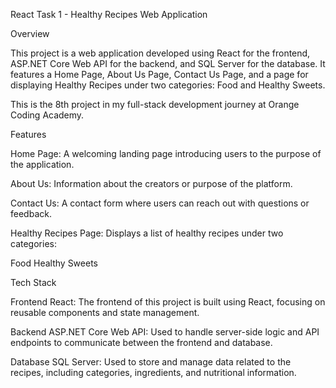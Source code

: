 React Task 1 - Healthy Recipes Web Application

Overview

This project is a web application developed using React for the frontend, ASP.NET Core Web API for the backend, and SQL Server for the database. It features a Home Page, About Us Page, Contact Us Page, and a page for displaying Healthy Recipes under two categories: Food and Healthy Sweets.

This is the 8th project in my full-stack development journey at Orange Coding Academy.

Features

Home Page: A welcoming landing page introducing users to the purpose of the application.

About Us: Information about the creators or purpose of the platform.

Contact Us: A contact form where users can reach out with questions or feedback.

Healthy Recipes Page: Displays a list of healthy recipes under two categories:

Food
Healthy Sweets


Tech Stack

Frontend
React: The frontend of this project is built using React, focusing on reusable components and state management.

Backend
ASP.NET Core Web API: Used to handle server-side logic and API endpoints to communicate between the frontend and database.

Database
SQL Server: Used to store and manage data related to the recipes, including categories, ingredients, and nutritional information.
